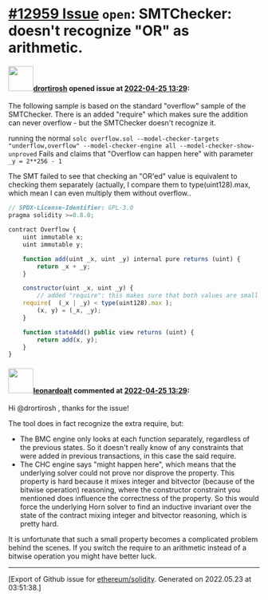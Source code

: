 # [\#12959 Issue](https://github.com/ethereum/solidity/issues/12959) `open`: SMTChecker: doesn't recognize "OR" as arithmetic.

#### <img src="https://avatars.githubusercontent.com/u/40341007?u=73a96d4874c3459748a0af8078fc8d1c5dde6a4b&v=4" width="50">[drortirosh](https://github.com/drortirosh) opened issue at [2022-04-25 13:29](https://github.com/ethereum/solidity/issues/12959):

The following sample is based on the standard "overflow" sample of the SMTChecker.
There is an added "require" which makes sure the addition can never overflow - but the SMTChecker doesn't recognize it.

running the normal
`solc overflow.sol --model-checker-targets "underflow,overflow" --model-checker-engine all --model-checker-show-unproved`
Fails and claims that "Overflow can happen here"
with parameter 
`_y = 2**256 - 1`

The SMT failed to see that  checking an "OR'ed" value is equivalent to checking them separately
(actually, I compare them to type(uint128).max, which mean I can even multiply them without overflow..

```js
// SPDX-License-Identifier: GPL-3.0
pragma solidity >=0.8.0;

contract Overflow {
    uint immutable x;
    uint immutable y;

    function add(uint _x, uint _y) internal pure returns (uint) {
        return _x + _y;
    }

    constructor(uint _x, uint _y) {
        // added "require": this makes sure that both values are small enough, and are allowed to be added with no overflow
	require(  (_x | _y) < type(uint128).max );
        (x, y) = (_x, _y);
    }

    function stateAdd() public view returns (uint) {
        return add(x, y);
    }
}
```


#### <img src="https://avatars.githubusercontent.com/u/504195?u=ce2facd14af9fd474ebff49f0d44891f56f7500f&v=4" width="50">[leonardoalt](https://github.com/leonardoalt) commented at [2022-04-25 13:29](https://github.com/ethereum/solidity/issues/12959#issuecomment-1108645013):

Hi @drortirosh , thanks for the issue!

The tool does in fact recognize the extra require, but:

- The BMC engine only looks at each function separately, regardless of the previous states. So it doesn't really know of any constraints that were added in previous transactions, in this case the said require.
- The CHC engine says "might happen here", which means that the underlying solver could not prove nor disprove the property. This property is hard because it mixes integer and bitvector (because of the bitwise operation) reasoning, where the constructor constraint you mentioned does influence the correctness of the property. So this would force the underlying Horn solver to find an inductive invariant over the state of the contract mixing integer and bitvector reasoning, which is pretty hard.

It is unfortunate that such a small property becomes a complicated problem behind the scenes. If you switch the require to an arithmetic instead of a bitwise operation you might have better luck.


-------------------------------------------------------------------------------



[Export of Github issue for [ethereum/solidity](https://github.com/ethereum/solidity). Generated on 2022.05.23 at 03:51:38.]
